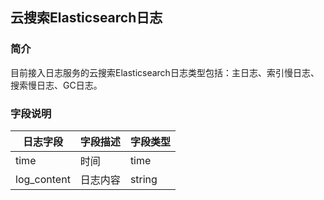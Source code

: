 ## 云搜索Elasticsearch日志
### 简介
目前接入日志服务的云搜索Elasticsearch日志类型包括：主日志、索引慢日志、搜索慢日志、GC日志。

### 字段说明
日志字段 | 字段描述 | 字段类型
-- | -- | --
time | 时间 | time
log_content | 日志内容 | string
